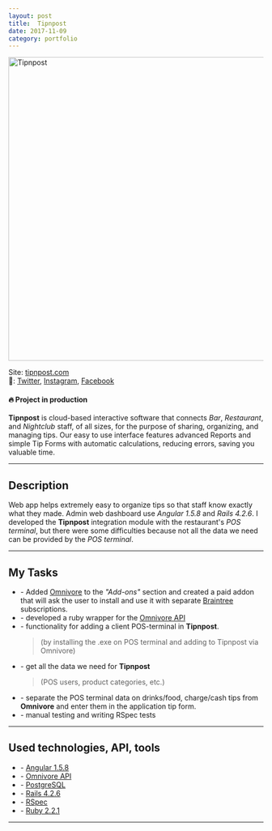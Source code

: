 ```yaml
---
layout: post
title:  Tipnpost
date: 2017-11-09
category: portfolio
---
```


<img src="/assets/images/tipnpost.png" width="600" title="Tipnpost">

Site: [tipnpost.com](https://tipnpost.com)  
👥: [Twitter](https://twitter.com/tipnpost),
[Instagram](https://www.instagram.com/tipnpost),
[Facebook](https://www.facebook.com/tipnpost)

#### 🔥 Project in production

**Tipnpost** is cloud-based interactive software that connects _Bar_,
_Restaurant_, and _Nightclub_ staff, of all sizes, for the purpose of sharing,
organizing, and managing tips.
Our easy to use interface features advanced Reports and simple Tip Forms with
automatic calculations, reducing errors, saving you valuable time.

<!--more-->

_________________

## Description

Web app helps extremely easy to organize tips so that staff know exactly what
they made.
Admin web dashboard use _Angular 1.5.8_ and _Rails 4.2.6_.
I developed the **Tipnpost** integration module with the restaurant's
_POS terminal_, but there were some difficulties because not all the data
we need can be provided by the _POS terminal_.

_________________

## My Tasks

* \- Added [Omnivore](https://omnivore.io) to the _"Add-ons"_ section and
created a paid addon that will ask the user to install and use it with separate
[Braintree](https://www.braintreepayments.com/) subscriptions.
* \- developed a ruby wrapper for the [Omnivore API](https://omnivore.io/api/)
* \- functionality for adding a client POS-terminal in **Tipnpost**.
  > (by installing the .exe on POS terminal and adding to Tipnpost via Omnivore)
* \- get all the data we need for **Tipnpost**
  > (POS users, product categories, etc.)
* \- separate the POS terminal data on drinks/food, charge/cash tips from
**Omnivore** and enter them in the application tip form.
* \- manual testing and writing RSpec tests

_________________

## Used technologies, API, tools

* \- [Angular 1.5.8](https://angular.io/)
* \- [Omnivore API](https://omnivore.io/api/)
* \- [PostgreSQL](https://www.postgresql.org/)
* \- [Rails 4.2.6](https://rubyonrails.org/)
* \- [RSpec](https://rspec.info/)
* \- [Ruby 2.2.1](https://www.ruby-lang.org/)

_________________
